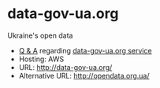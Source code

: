 # data-gov-ua.org
Ukraine's open data

* [Q & A](https://github.com/Maidan-hackaton/data-gov-ua.org/issues) regarding [data-gov-ua.org service](http://data-gov-ua.org)
* Hosting: AWS
* URL: http://data-gov-ua.org/
* Alternative URL: http://opendata.org.ua/

